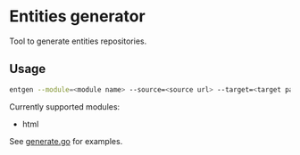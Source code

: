 # Entities generator

Tool to generate entities repositories.

## Usage

```bash
entgen --module=<module name> --source=<source url> --target=<target path>
```

Currently supported modules:
* html

See [generate.go](../../generate.go) for examples.
